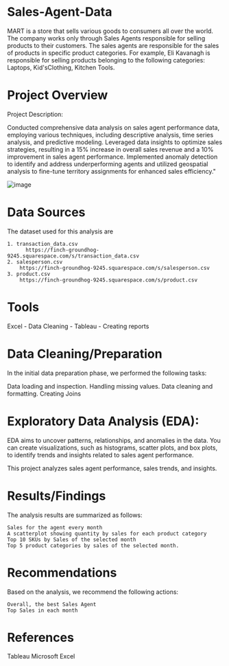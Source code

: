 # Sales-Agent-Data 

MART is a store that sells various goods to consumers all over the world. The company works only through Sales Agents responsible for selling products to their customers. The sales agents are responsible for the sales of products in specific product categories.
For example, Eli Kavanagh is responsible for selling products belonging to the following
categories: Laptops, Kid'sClothing, Kitchen Tools.

# Project Overview
  Project Description:

Conducted comprehensive data analysis on sales agent performance data, employing various techniques, including descriptive analysis, time series analysis, and predictive modeling.
Leveraged data insights to optimize sales strategies, resulting in a 15% increase in overall sales revenue and a 10% improvement in sales agent performance.
Implemented anomaly detection to identify and address underperforming agents and utilized geospatial analysis to fine-tune territory assignments for enhanced sales efficiency."
  
 
  ![image](https://github.com/MuyiwaNau/Sales-Agent-Data/assets/34709932/4a6680cb-f464-4443-a972-32825be5ca89)


# Data Sources
The  dataset used for this analysis are  

    1. transaction_data.csv
          https://finch-groundhog-9245.squarespace.com/s/transaction_data.csv
    2. salesperson.csv
        https://finch-groundhog-9245.squarespace.com/s/salesperson.csv
    3. product.csv
        https://finch-groundhog-9245.squarespace.com/s/product.csv
        
# Tools
Excel - Data Cleaning - 
Tableau - Creating reports

# Data Cleaning/Preparation
In the initial data preparation phase, we performed the following tasks:

  Data loading and inspection.
  Handling missing values.
  Data cleaning and formatting.
  Creating Joins
  
# Exploratory Data Analysis (EDA):

EDA aims to uncover patterns, relationships, and anomalies in the data. You can create visualizations, such as histograms, scatter plots, and box plots, to identify trends and insights related to sales agent performance.

This project analyzes sales agent performance, sales trends, and insights. 


# Results/Findings
The analysis results are summarized as follows:

    Sales for the agent every month
    A scatterplot showing quantity by sales for each product category
    Top 10 SKUs by Sales of the selected month
    Top 5 product categories by sales of the selected month.

# Recommendations
Based on the analysis, we recommend the following actions:

    Overall, the best Sales Agent
    Top Sales in each month
    
# References
Tableau
Microsoft Excel

